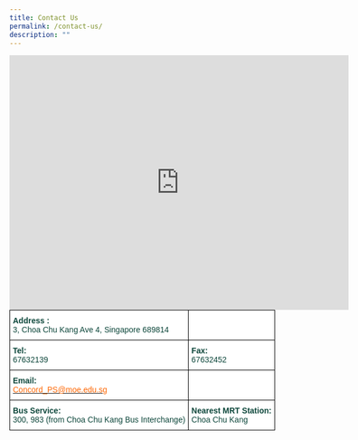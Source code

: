 ```yaml
---
title: Contact Us
permalink: /contact-us/
description: ""
---
```

<iframe loading="lazy" allowfullscreen="" style="border:0;" height="450" width="600" src="https://www.google.com/maps/embed?pb=!1m14!1m8!1m3!1d15954.642082863222!2d103.736338!3d1.380347!3m2!1i1024!2i768!4f13.1!3m3!1m2!1s0x0%3A0x1adc46a04e78b8d6!2sConcord%20Primary%20School!5e0!3m2!1sen!2ssg!4v1661944411390!5m2!1sen!2ssg"></iframe>

<style type="text/css">
.tg  {border-collapse:collapse;border-spacing:0;margin:0px auto;}
.tg td{border-color:black;border-style:solid;border-width:1px;font-family:Arial, sans-serif;font-size:14px;
  overflow:hidden;padding:10px 5px;word-break:normal;}
.tg th{border-color:black;border-style:solid;border-width:1px;font-family:Arial, sans-serif;font-size:14px;
  font-weight:normal;overflow:hidden;padding:10px 5px;word-break:normal;}
.tg .tg-5o1s{background-color:#FFF;color:#0C463A;font-weight:bold;text-align:left;vertical-align:top}
.tg .tg-8n5d{background-color:#FFF;color:#0C463A;text-align:left;vertical-align:top}
</style>
<table class="tg">
<tbody>
  <tr>
    <td class="tg-8n5d"><span style="font-weight:bold">Address :</span><br><span style="color:inherit;background-color:transparent">3, Choa Chu Kang Ave 4, Singapore 689814</span></td>
    <td class="tg-5o1s"></td>
  </tr>
  <tr>
    <td class="tg-8n5d"><span style="font-weight:bold">Tel:</span><br>67632139</td>
    <td class="tg-8n5d"><span style="font-weight:bold">Fax:</span><br>67632452</td>
  </tr>
  <tr>
    <td class="tg-8n5d"><span style="font-weight:bold">Email:</span><br><a href="mailto:Concord_PS@moe.edu.sg" target="_blank" rel="noopener noreferrer"><span style="text-decoration:none;color:#FD6500">Concord_PS@moe.edu.sg</span></a></td>
    <td class="tg-5o1s"></td>
  </tr>
  <tr>
    <td class="tg-8n5d"><span style="font-weight:bold">Bus Service:</span><br>300, 983 (from Choa Chu Kang Bus Interchange)</td>
    <td class="tg-8n5d"><span style="font-weight:bold">Nearest MRT Station:</span><br>Choa Chu Kang</td>
  </tr>
</tbody>
</table>